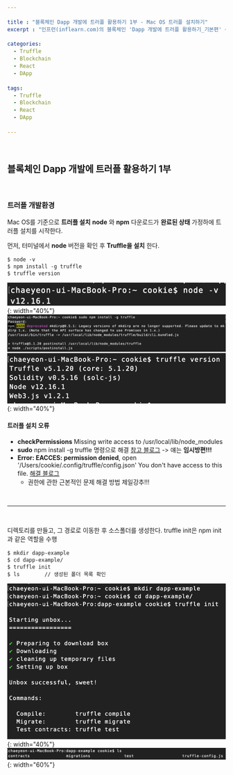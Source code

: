 ```yaml
---

title : "블록체인 Dapp 개발에 트러플 활용하기 1부 - Mac OS 트러플 설치하기"
excerpt : "인프런(inflearn.com)의 블록체인 'Dapp 개발에 트러플 활용하기_기본편' 수강하며 정리한 포스팅. 트러플 설치부터 스마트 컨트랙트, 로컬에 배포하기, Rinkeby에 배포하기, 단위테스트, 트러플 리액트 박스 열어보기, 리액트 애플리케이션과 결합하기를 포함한다."

categories:
  - Truffle
  - Blockchain
  - React
  - DApp

tags:
  - Truffle
  - Blockchain
  - React
  - DApp

---
```


<br/>

블록체인 Dapp 개발에 트러플 활용하기 1부
-------------------

<br/>

### 트러플 개발환경

Mac OS를 기준으로 **트러플 설치**
**node** 와 **npm** 다운로드가 **완료된 상태** 가정하에 트러플 설치를 시작한다.

먼저, 터미널에서 **node** 버전을 확인 후 **Truffle을 설치** 한다.

```
$ node -v
$ npm install -g truffle
$ truffle version
```

![nodeversion](/assets/pic/0406/nodeversion.png){: width="40%"}
![truffle_install](/assets/pic/0406/truffle_install.png)
![truffle_version_check](/assets/pic/0406/truffle_version_check.png){: width="40%"}

#### 트러플 설치 오류
- **checkPermissions** Missing write access to /usr/local/lib/node_modules
- **sudo** npm install -g truffle 명령으로 해결 [참고 블로그](https://blog.sonim1.com/125) -> 얘는 **임시방편!!!**
- **Error: EACCES: permission denied**, open '/Users/cookie/.config/truffle/config.json' You don't have access to this file. [해결 블로그](http://junsikshim.github.io/2016/01/29/Mac%EC%97%90%EC%84%9C-Node.js-%EC%84%A4%EC%B9%98%ED%95%98%EA%B8%B0.html)
  - 권한에 관한 근본적인 문제 해결 방법 제일강추!!!
<br/>

* * *

<br/>

디렉토리를 만들고, 그 경로로 이동한 후 소스폴더를 생성한다.
truffle init은 npm init과 같은 역할을 수행
```
$ mkdir dapp-example
$ cd dapp-example/
$ truffle init
$ ls        // 생성된 폴더 목록 확인
```

![truffle_check2](/assets/pic/0406/truffle_check2.png){: width="40%"}
![folder_check](/assets/pic/0406/folder_check.png){: width="60%"}

<br/>
<br/>
<br/>
<br/>
<br/>

